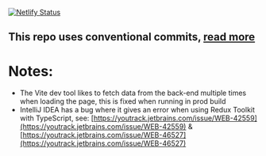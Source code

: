 [![Netlify Status](https://api.netlify.com/api/v1/badges/8a2fa449-d7d3-4aed-b700-bd332c1a99cb/deploy-status)](https://app.netlify.com/sites/effulgent-bombolone-cf0607/deploys)

## This repo uses conventional commits, [read more](https://www.conventionalcommits.org/en/v1.0.0/#summary)

# Notes:

- The Vite dev tool likes to fetch data from the back-end multiple times when loading the page, this is fixed when running in prod build
- IntelliJ IDEA has a bug where it gives an error when using Redux Toolkit with TypeScript, see: [https://youtrack.jetbrains.com/issue/WEB-42559](https://youtrack.jetbrains.com/issue/WEB-42559) & [https://youtrack.jetbrains.com/issue/WEB-46527](https://youtrack.jetbrains.com/issue/WEB-46527)